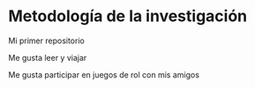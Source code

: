# Metodología de la investigación

Mi primer repositorio

Me gusta leer y viajar

Me gusta participar en juegos de rol con mis amigos
